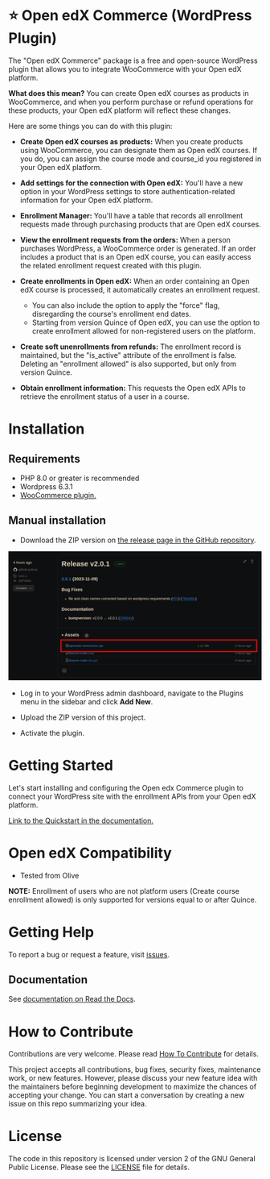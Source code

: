 # ⭐ Open edX Commerce (WordPress Plugin)

The "Open edX Commerce" package is a free and open-source WordPress plugin that allows you to integrate WooCommerce with your Open edX platform.

**What does this mean?**
You can create Open edX courses as products in WooCommerce, and when you perform purchase or refund operations for these products, your Open edX platform will reflect these changes.

Here are some things you can do with this plugin:

- **Create Open edX courses as products:** When you create products using WooCommerce, you can designate them as Open edX courses. If you do, you can assign the course mode and course_id you registered in your Open edX platform.

- **Add settings for the connection with Open edX:** You'll have a new option in your WordPress settings to store authentication-related information for your Open edX platform.

- **Enrollment Manager:** You'll have a table that records all enrollment requests made through purchasing products that are Open edX courses.

- **View the enrollment requests from the orders:** When a person purchases WordPress, a WooCommerce order is generated. If an order includes a product that is an Open edX course, you can easily access the related enrollment request created with this plugin.

- **Create enrollments in Open edX:** When an order containing an Open edX course is processed, it automatically creates an enrollment request.
    - You can also include the option to apply the "force" flag, disregarding the course's enrollment end dates.
    - Starting from version Quince of Open edX, you can use the option to create enrollment allowed for non-registered users on the platform.

- **Create soft unenrollments from refunds:** The enrollment record is maintained, but the "is_active" attribute of the enrollment is false. Deleting an "enrollment allowed" is also supported, but only from version Quince.

- **Obtain enrollment information:** This requests the Open edX APIs to retrieve the enrollment status of a user in a course.

# Installation

## Requirements

- PHP 8.0 or greater is recommended
- Wordpress 6.3.1
- [WooCommerce plugin.](https://wordpress.org/plugins/woocommerce)

## Manual installation

- Download the ZIP version on [the release page in the GitHub repository](https://github.com/openedx/openedx-wordpress-ecommerce/releases).

<img src="docs/source/_images/zip-from-release.png" alt="Download ZIP from release">

- Log in to your WordPress admin dashboard, navigate to the Plugins menu in the sidebar and click **Add New**.

- Upload the ZIP version of this project.

- Activate the plugin.

<!---
In the search field, type "Open edX WooCommerce Plugin," then click "Search Plugins." Once you've found us, you can view its details and install it by clicking "Install Now," WordPress will take it from there.
-->


# Getting Started

Let's start installing and configuring the Open edx Commerce plugin to connect your WordPress site with the enrollment APIs from your Open edX platform.

[Link to the Quickstart in the documentation.](https://github.com/openedx/openedx-wordpress-ecommerce/blob/main/docs/source/plugin_quickstart.rst)


# Open edX Compatibility

- Tested from Olive

**NOTE:** Enrollment of users who are not platform users (Create course enrollment allowed) is only supported for versions equal to or after Quince.

# Getting Help

To report a bug or request a feature, visit [issues](https://github.com/openedx/openedx-wordpress-ecommerce/issues).


## Documentation

See [documentation on Read the Docs](https://edunext-docs-openedx-woocommerce-plugin.readthedocs-hosted.com/en/latest/index.html).


# How to Contribute

Contributions are very welcome. Please read [How To Contribute](https://openedx.atlassian.net/wiki/spaces/COMM/pages/941457737/How+to+Start+Contributing+Code) for details.

This project accepts all contributions, bug fixes, security fixes, maintenance work, or new features. However, please discuss your new feature idea with the maintainers before beginning development to maximize the chances of accepting your change. You can start a conversation by creating a new issue on this repo summarizing your idea.

# License

The code in this repository is licensed under version 2 of the GNU General Public License. Please see the [LICENSE](LICENSE.txt) file for details.
